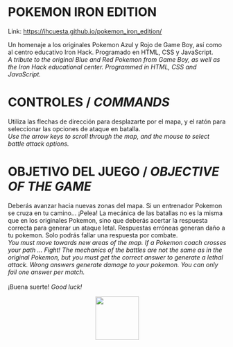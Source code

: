 # POKEMON IRON EDITION

Link: https://ihcuesta.github.io/pokemon_iron_edition/

Un homenaje a los originales Pokemon Azul y Rojo de Game Boy, así como al centro educativo Iron Hack. Programado en HTML, CSS y JavaScript.<br>
<i>A tribute to the original Blue and Red Pokemon from Game Boy, as well as the Iron Hack educational center. Programmed in HTML, CSS and JavaScript.</i>

# CONTROLES / <i>COMMANDS</i>

Utiliza las flechas de dirección para desplazarte por el mapa, y el ratón para seleccionar las opciones de ataque en batalla.<br>
<i>Use the arrow keys to scroll through the map, and the mouse to select battle attack options.</i>

# OBJETIVO DEL JUEGO / <i>OBJECTIVE OF THE GAME</i>

Deberás avanzar hacia nuevas zonas del mapa. Si un entrenador Pokemon se cruza en tu camino... ¡Pelea! La mecánica de las batallas no es la misma que en los originales Pokemon, sino que deberás acertar la respuesta correcta para generar un ataque letal. Respuestas erróneas generan daño a tu pokemon. Solo podrás fallar una respuesta por combate.<br>
<i>You must move towards new areas of the map. If a Pokemon coach crosses your path ... Fight! The mechanics of the battles are not the same as in the original Pokemon, but you must get the correct answer to generate a lethal attack. Wrong answers generate damage to your pokemon. You can only fail one answer per match.</i>
<br>
<br>
¡Buena suerte!
<i>Good luck!</i>

<img width="100" height="100" style="display: block; margin: auto;" src="https://i.pinimg.com/originals/f5/1d/08/f51d08be05919290355ac004cdd5c2d6.png"/>
